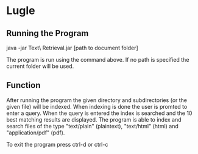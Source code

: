 # Lugle

## Running the Program

java -jar Text\ Retrieval.jar [path to document folder]

The program is run using the command above. If no path is specified the current folder will be used.


## Function

After running the program the given directory and subdirectories (or the given file) will be indexed.
When indexing is done the user is promted to enter a query. When the query is entered the index is searched and the 10 best matching results are displayed.
The program is able to index and search files of the type "text/plain" (plaintext), "text/html" (html) and "application/pdf" (pdf).

To exit the program press ctrl-d or ctrl-c

